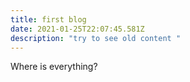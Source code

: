 ```yaml
---
title: first blog
date: 2021-01-25T22:07:45.581Z
description: "try to see old content "
---
```

Where is everything?